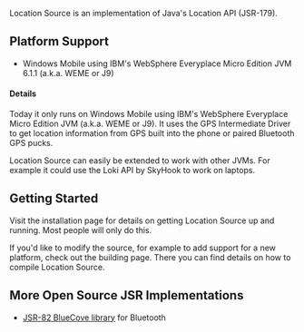Location Source is an implementation of Java's Location API (JSR-179).

## Platform Support ##

  * Windows Mobile using IBM's WebSphere Everyplace Micro Edition JVM 6.1.1 (a.k.a. WEME or J9)

#### Details ####

Today it only runs on Windows Mobile using IBM's WebSphere Everyplace Micro Edition JVM (a.k.a. WEME or J9).  It uses the GPS Intermediate Driver to get location information from GPS built into the phone or paired Bluetooth GPS pucks.

Location Source can easily be extended to work with other JVMs.  For example it could use the Loki API by SkyHook to work on laptops.

## Getting Started ##

Visit the installation page for details on getting Location Source up and running.  Most people will only do this.

If you'd like to modify the source, for example to add support for a new platform, check out the building page.  There you can find details on how to compile Location Source.

## More Open Source JSR Implementations ##

  * [JSR-82 BlueCove library](http://code.google.com/p/bluecove/) for Bluetooth